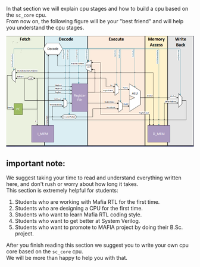 In that section we will explain cpu stages and how to build a cpu based on the `sc_core` cpu.   
From now on, the following figure will be your "best friend" and will help you understand the cpu stages.

![sc_core.png](/snapshots/sc_core.png)

## **important note:**
We suggest taking your time to read and understand everything written here, and don't rush or worry about how long it takes.   
This section is extremely helpful for students:

1) Students who are working with Mafia RTL for the first time.   
2) Students who are designing a CPU for the first time.   
3) Students who want to learn Mafia RTL coding style.   
4) Students who want to get better at System Verilog.   
5) Students who want to promote to MAFIA project by doing their B.Sc. project.   

After you finish reading this section we suggest you to write your own cpu core based on the `sc_core` cpu.   
We will be more than happy to help you with that.



